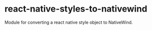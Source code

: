 # react-native-styles-to-nativewind
Module for converting a react native style object to NativeWind.
